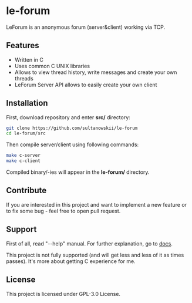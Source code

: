 # le-forum
LeForum is an anonymous forum (server&client) working via TCP.

## Features
- Written in C
- Uses common C UNIX libraries
- Allows to view thread history, write messages and create your own threads
- LeForum Server API allows to easily create your own client

## Installation
First, download repository and enter **src/** directory:
```bash
git clone https://github.com/sultanowskii/le-forum
cd le-forum/src
```

Then compile server/client using following commands:
```bash
make c-server
make c-client
```

Compiled binary/-ies will appear in the **le-forum/** directory.

## Contribute
If you are interested in this project and want to implement a new feature or to fix some bug - feel free to open pull request.

## Support
First of all, read "--help" manual. For further explanation, go to [docs](docs/README.md).

This project is not fully supported (and will get less and less of it as times passes). It's more about getting C experience for me.

## License
This project is licensed under GPL-3.0 License.
